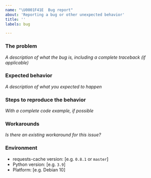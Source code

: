 ```yaml
---
name: "\U0001F41E  Bug report"
about: 'Reporting a bug or other unexpected behavior'
title: ''
labels: bug

---
```


<!--
Note: See the troubleshooting page for help with some common issues:
https://requests-cache.readthedocs.io/en/latest/user_guide/troubleshooting.html
-->
### The problem
_A description of what the bug is, including a complete traceback (if applicable)_

### Expected behavior
_A description of what you expected to happen_

### Steps to reproduce the behavior
_With a complete code example, if possible_

### Workarounds
_Is there an existing workaround for this issue?_

### Environment
- requests-cache version: [e.g. `0.8.1` or `master`]
- Python version: [e.g. `3.9`]
- Platform: [e.g. Debian 10]
